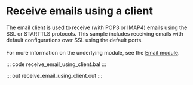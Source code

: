 # Receive emails using a client

The email client is used to receive (with POP3 or IMAP4) emails
using the SSL or STARTTLS protocols. This sample includes receiving
emails with default configurations over SSL using the default
ports.<br/><br/>
For more information on the underlying module, 
see the [Email module](https://docs.central.ballerina.io/ballerina/email/latest/).

::: code receive_email_using_client.bal :::

::: out receive_email_using_client.out :::